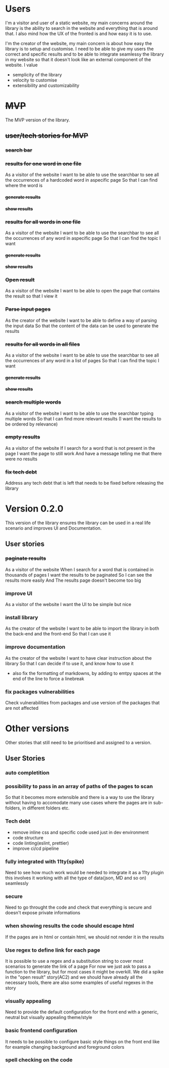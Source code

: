 # Users
I'm a visitor and user of a static website, my main concerns around the library is the ability to search in the website and everything that is around that.
I also mind how the UX of the fronted is and how easy it is to use.

I'm the creator of the website, my main concern is about how easy the library is to setup and customise.
I need to be able to give my users the correct and specific results and to be able to integrate seamlessy the library in my website so that it doesn't look like an external component of the website.
I value
- semplicity of the library
- velocity to customise
- extensibility and customizability

# ~~MVP~~
The MVP version of the library.

## ~~user/tech stories for MVP~~
### ~~search bar~~

### ~~results for one word in one file~~
As a visitor of the website
I want to be able to use the searchbar to see all the occurrences of a hardcoded word in aspecific page
So that I can find where the word is

#### ~~generate results~~
#### ~~show results~~

### ~~results for all words in one file~~
As a visitor of the website
I want to be able to use the searchbar to see all the occurrences of any word in aspecific page
So that I can find the topic I want

#### ~~generate results~~

#### ~~show results~~


### ~~Open result~~
As a visitor of the website
I want to be able to open the page that contains the result
so that I view it

### ~~Parse input pages~~
As the creator of the website
I want to be able to define a way of parsing the input data
So that the content of the data can be used to generate the results

### ~~results for all words in all files~~
As a visitor of the website
I want to be able to use the searchbar to see all the occurrences of any word in a list of pages
So that I can find the topic I want

#### ~~generate results~~

#### ~~show results~~


### ~~search multiple words~~
As a visitor of the website
I want to be able to use the searchbar typing multiple words
So that I can find more relevant results
(I want the results to be ordered by relevance)

### ~~empty results~~
As a visitor of the website
If I search for a word that is not present in the page
I want the page to still work
And have a message telling me that there were no results

### ~~fix tech debt~~
Address any tech debt that is left that needs to be fixed before releasing the library

# Version 0.2.0
This version of the library ensures the library can be used in a real life scenario and improves UI and Documentation.

## User stories

### ~~paginate results~~
As a visitor of the website
When I search for a word that is contained in thousands of pages
I want the results to be paginated
So I can see the results more easily
And The results page doesn't become too big

### improve UI
As a visitor of the website
I want the UI to be simple but nice

### install library
As the creator of the website
I want to be able to import the library in both the back-end and the front-end
So that I can use it

### improve documentation
As the creator of the website
I want to have clear instruction about the library
So that I can decide if to use it, and know how to use it
- also fix the formatting of markdowns, by adding to emtpy spaces at the end of the line to force a linebreak

### fix packages vulnerabilities
Check vulnerabilities from packages and use version of the packages that are not affected

# Other versions
Other stories that still need to be prioritised and assigned to a version.

## User Stories

### auto completition

### possibility to pass in an array of paths of the pages to scan
So that it becomes more extensible and there is a way to use the library without having to accomodate many use cases where the pages are in sub-folders, in different folders etc.

### Tech debt
- remove inline css and specific code used just in dev environment
- code structure
- code linting(eslint, prettier)
- improve ci/cd pipeline

### fully integrated with 11ty(spike)
Need to see how much work would be needed to integrate it as a 11ty plugin
this involves it working with all the type of data(json, MD and so on) seamlessly

### secure
Need to go throught the code and check that everything is secure and doesn't expose
private informations

### when showing results the code should escape html
If the pages are in html or contain html, we should not render it in the results

### Use regex to define link for each page
It is possible to use a regex and a substitution string to cover most scenarios to generate the link of a page
For now we just ask to pass a function to the library, but for most cases it might be overkill.
We did a spike in the "open result" story(AC2) and we should have already all the necessary tools, there are also some examples of useful regexes in the story

### visually appealing
Need to provide the default configuration for the front end with a generic, neutral but visually appealing theme/style

### basic frontend configuration
It needs to be possible to configure basic style things on the front end like for example changing background and foreground colors

### spell checking on the code

